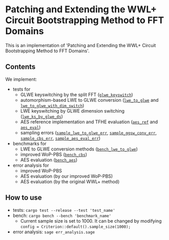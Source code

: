 # Patching and Extending the WWL+ Circuit Bootstrapping Method to FFT Domains
This is an implementation of 'Patching and Extending the WWL+ Circuit Bootstrapping Method to FFT Domains'.

## Contents
We implement:
- tests for
  - GLWE keyswitching by the split FFT ([`glwe_keyswitch`](tests/glwe_keyswitch.rs))
  - automorphism-based LWE to GLWE conversion ([`lwe_to_glwe`](tests/lwe_to_glwe.rs) and [`lwe_to_glwe_with_dim_switch`](tests/lwe_to_glwe_with_dim_switch.rs))
  - LWE keyswitching by GLWE dimension switching ([`lwe_ks_by_glwe_ds`](tests/lwe_ks_by_glwe_ds.rs))
  - AES reference implementation and TFHE evaluation ([`aes_ref`](tests/aes_ref.rs) and [`aes_eval`](tests/aes_eval.rs))
  - sampling errors ([`sample_lwe_to_glwe_err`](tests/sample_lwe_to_glwe_err.rs), [`sample_ggsw_conv_err`](tests/sample_ggsw_conv_err.rs), [`sample_cbs_err`](tests/sample_cbs_err.rs), [`sample_aes_eval_err`](tests/sample_aes_eval_err.rs))
- benchmarks for
  - LWE to GLWE conversion methods ([`bench_lwe_to_glwe`](benches/bench_lwe_to_glwe.rs))
  - improved WoP-PBS ([`bench_cbs`](benches/bench_cbs.rs))
  - AES evaluation ([`bench_aes`](benches/bench_aes.rs))
- error analysis for
  - improved WoP-PBS
  - AES evaluation (by our improved WoP-PBS)
  - AES evaluation (by the original WWL+ method)

## How to use
- tests: `cargo test --release --test 'test_name'`
- bench: `cargo bench --bench 'benchmark_name'`
  - Current sample size is set to 1000. It can be changed by modifying `config = Criterion::default().sample_size(1000);`
- error analysis: `sage err_analysis.sage`